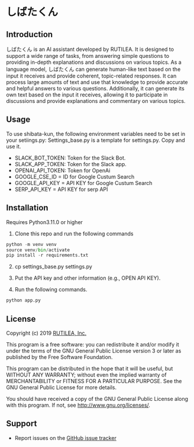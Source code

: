 # しばたくん

## Introduction
しばたくん is an AI assistant developed by RUTILEA. It is designed to support a wide range of tasks, from answering simple questions to providing in-depth explanations and discussions on various topics. As a language model, しばたくん can generate human-like text based on the input it receives and provide coherent, topic-related responses. It can process large amounts of text and use that knowledge to provide accurate and helpful answers to various questions. Additionally, it can generate its own text based on the input it receives, allowing it to participate in discussions and provide explanations and commentary on various topics.

## Usage

To use shibata-kun, the following environment variables need to be set in your setiings.py:
Settings_base.py is a template for settings.py. Copy and use it.

- SLACK_BOT_TOKEN: Token for the Slack Bot.
- SLACK_APP_TOKEN: Token for the Slack app.
- OPENAI_API_TOKEN: Token for OpenAi
- GOOGLE_CSE_ID = ID for Google Custum Search
- GOOGLE_API_KEY = API KEY for Google Custum Search
- SERP_API_KEY = API KEY for serp API


## Installation
Requires Python3.11.0 or higher

1. Clone this repo and run the following commands

```python
python -m venv venv
source venv/bin/activate
pip install -r requirements.txt
```

2. cp settings_base.py settings.py

3. Put the API key and other information (e.g., OPEN API KEY).

4. Run the following commands.
```python
python app.py
```

## License

Copyright (c) 2019 [RUTILEA, Inc.][link-rutilea]

This program is a free software: you can redistribute it and/or modify
it under the terms of the GNU General Public License version 3 or later as published by
the Free Software Foundation.

This program can be distributed in the hope that it will be useful,
but WITHOUT ANY WARRANTY; without even the implied warranty of MERCHANTABILITY or FITNESS FOR A PARTICULAR PURPOSE.
See the GNU General Public License for more details.

You should have received a copy of the GNU General Public License
along with this program.  If not, see <http://www.gnu.org/licenses/>.

## Support

- Report issues on the [GitHub issue tracker][link-github-issues]

<!-- Links -->
[link-github-issues]: https://github.com/RUTILEA/SDTest/issues
[link-rutilea]: https://rutilea.com/
